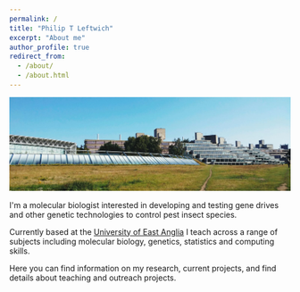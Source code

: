 ```yaml
---
permalink: /
title: "Philip T Leftwich"
excerpt: "About me"
author_profile: true
redirect_from: 
  - /about/
  - /about.html
---
```

<img src='/images/UEA.jpg'>

I'm a molecular biologist interested in developing and testing gene drives and other genetic technologies to control pest insect species.  

Currently based at the [University of East Anglia](https://people.uea.ac.uk/p_leftwich) I teach across a range of subjects including molecular biology, genetics, statistics and computing skills.


Here you can find information on my research, current projects, and find details about teaching and outreach projects.




